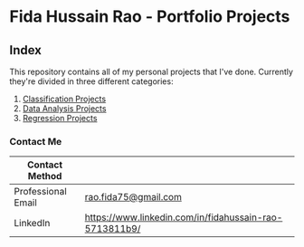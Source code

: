 # Fida Hussain Rao - Portfolio Projects
## Index
This repository contains all of my personal projects that I've done. Currently they're divided in three different categories: 
 
1. [Classification Projects](https://github.com/raofida75/PersonalProjects/tree/main/Classification%20Projects)
2. [Data Analysis Projects](https://github.com/raofida75/PersonalProjects/tree/main/Data%20Analysis%20Projects)
3. [Regression Projects](https://github.com/raofida75/PersonalProjects/tree/main/Regression%20Projects)

### Contact Me

| Contact Method |  |
| --- | --- |
| Professional Email | rao.fida75@gmail.com |
| LinkedIn | https://www.linkedin.com/in/fidahussain-rao-5713811b9/ |
